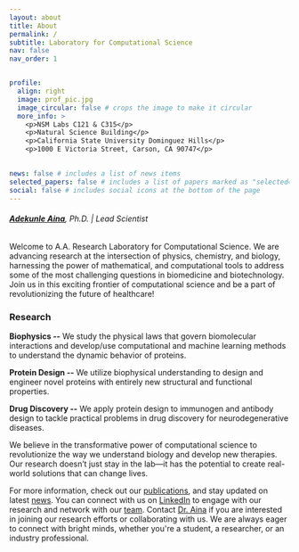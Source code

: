 ```yaml
---
layout: about
title: About
permalink: /
subtitle: Laboratory for Computational Science
nav: false
nav_order: 1


profile:
  align: right
  image: prof_pic.jpg
  image_circular: false # crops the image to make it circular
  more_info: >
    <p>NSM Labs C121 & C315</p>
    <p>Natural Science Building</p>
    <p>California State University Dominguez Hills</p>
    <p>1000 E Victoria Street, Carson, CA 90747</p>
  

news: false # includes a list of news items
selected_papers: false # includes a list of papers marked as "selected={true}"
social: false # includes social icons at the bottom of the page
---
```


###### **[Adekunle Aina](https://www.linkedin.com/in/ainaadekunle)**, Ph.D. | Lead Scientist


Welcome to A.A. Research Laboratory for Computational Science. We are advancing research at the intersection of physics, chemistry, and biology, harnessing the power of mathematical, and computational tools to address some of the most challenging questions in biomedicine and biotechnology. Join us in this exciting frontier of computational science and be a part of revolutionizing the future of healthcare!


### Research

**Biophysics --** We study the physical laws that govern biomolecular interactions and develop/use computational and machine learning methods to understand the dynamic behavior of proteins.

**Protein Design --** We utilize biophysical understanding to design and engineer novel proteins with entirely new structural and functional properties.

**Drug Discovery --** We apply protein design to immunogen and antibody design to tackle practical problems in drug discovery for neurodegenerative diseases.


We believe in the transformative power of computational science to revolutionize the way we understand biology and develop new therapies. Our research doesn’t just stay in the lab—it has the potential to create real-world solutions that can change lives.


For more information, check out our [publications](https://ainaadekunle.github.io/publications), and stay updated on latest [news](https://ainaadekunle.github.io/news). You can connect with us on [LinkedIn](https://www.linkedin.com/company/aa-research-lab) to engage with our research and network with our [team](https://ainaadekunle.github.io/team). Contact [Dr. Aina](https://www.linkedin.com/in/ainaadekunle) if you are interested in joining our research efforts or collaborating with us. We are always eager to connect with bright minds, whether you're a student, a researcher, or an industry professional.
